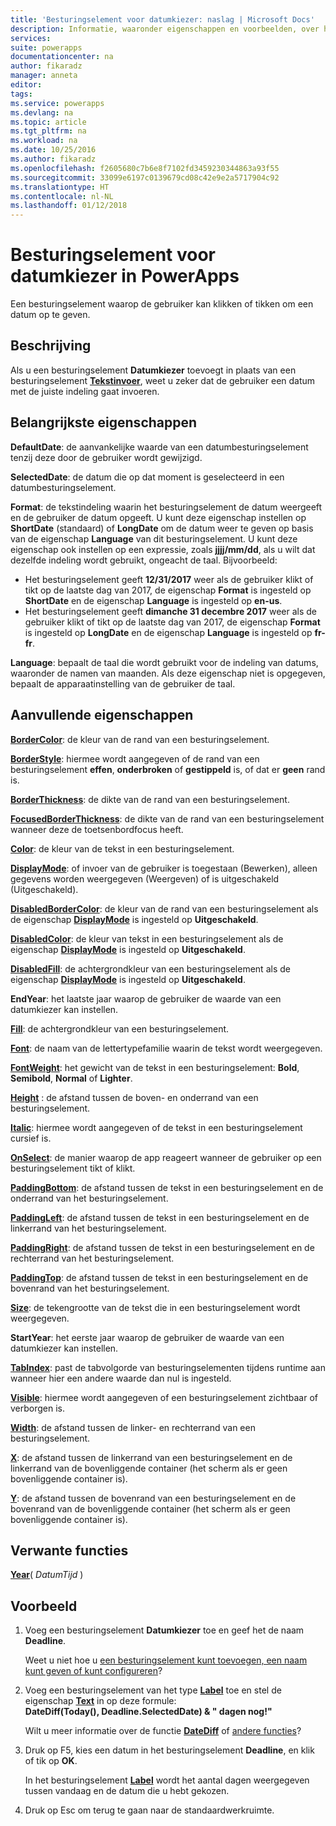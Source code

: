 ```yaml
---
title: 'Besturingselement voor datumkiezer: naslag | Microsoft Docs'
description: Informatie, waaronder eigenschappen en voorbeelden, over het besturingselement Datumkiezer
services: 
suite: powerapps
documentationcenter: na
author: fikaradz
manager: anneta
editor: 
tags: 
ms.service: powerapps
ms.devlang: na
ms.topic: article
ms.tgt_pltfrm: na
ms.workload: na
ms.date: 10/25/2016
ms.author: fikaradz
ms.openlocfilehash: f2605680c7b6e8f7102fd3459230344863a93f55
ms.sourcegitcommit: 33099e6197c0139679cd08c42e9e2a5717904c92
ms.translationtype: HT
ms.contentlocale: nl-NL
ms.lasthandoff: 01/12/2018
---
```

# <a name="date-picker-control-in-powerapps"></a>Besturingselement voor datumkiezer in PowerApps
Een besturingselement waarop de gebruiker kan klikken of tikken om een datum op te geven.

## <a name="description"></a>Beschrijving
Als u een besturingselement **Datumkiezer** toevoegt in plaats van een besturingselement **[Tekstinvoer](control-text-input.md)**, weet u zeker dat de gebruiker een datum met de juiste indeling gaat invoeren.

## <a name="key-properties"></a>Belangrijkste eigenschappen
**DefaultDate**: de aanvankelijke waarde van een datumbesturingselement tenzij deze door de gebruiker wordt gewijzigd.

**SelectedDate**: de datum die op dat moment is geselecteerd in een datumbesturingselement.

**Format**: de tekstindeling waarin het besturingselement de datum weergeeft en de gebruiker de datum opgeeft. U kunt deze eigenschap instellen op **ShortDate** (standaard) of **LongDate** om de datum weer te geven op basis van de eigenschap **Language** van dit besturingselement. U kunt deze eigenschap ook instellen op een expressie, zoals **jjjj/mm/dd**, als u wilt dat dezelfde indeling wordt gebruikt, ongeacht de taal. Bijvoorbeeld:

* Het besturingselement geeft **12/31/2017** weer als de gebruiker klikt of tikt op de laatste dag van 2017, de eigenschap **Format** is ingesteld op **ShortDate** en de eigenschap **Language** is ingesteld op **en-us**.
* Het besturingselement geeft **dimanche 31 decembre 2017** weer als de gebruiker klikt of tikt op de laatste dag van 2017, de eigenschap **Format** is ingesteld op **LongDate** en de eigenschap **Language** is ingesteld op **fr-fr**.

**Language**: bepaalt de taal die wordt gebruikt voor de indeling van datums, waaronder de namen van maanden. Als deze eigenschap niet is opgegeven, bepaalt de apparaatinstelling van de gebruiker de taal.

## <a name="additional-properties"></a>Aanvullende eigenschappen
**[BorderColor](properties-color-border.md)**: de kleur van de rand van een besturingselement.

**[BorderStyle](properties-color-border.md)**: hiermee wordt aangegeven of de rand van een besturingselement **effen**, **onderbroken** of **gestippeld** is, of dat er **geen** rand is.

**[BorderThickness](properties-color-border.md)**: de dikte van de rand van een besturingselement.

**[FocusedBorderThickness](properties-color-border.md)**: de dikte van de rand van een besturingselement wanneer deze de toetsenbordfocus heeft.

**[Color](properties-color-border.md)**: de kleur van de tekst in een besturingselement.

**[DisplayMode](properties-core.md)**: of invoer van de gebruiker is toegestaan (Bewerken), alleen gegevens worden weergegeven (Weergeven) of is uitgeschakeld (Uitgeschakeld).

**[DisabledBorderColor](properties-color-border.md)**: de kleur van de rand van een besturingselement als de eigenschap **[DisplayMode](properties-core.md)** is ingesteld op **Uitgeschakeld**.

**[DisabledColor](properties-color-border.md)**: de kleur van tekst in een besturingselement als de eigenschap **[DisplayMode](properties-core.md)** is ingesteld op **Uitgeschakeld**.

**[DisabledFill](properties-color-border.md)**: de achtergrondkleur van een besturingselement als de eigenschap **[DisplayMode](properties-core.md)** is ingesteld op **Uitgeschakeld**.

**EndYear**: het laatste jaar waarop de gebruiker de waarde van een datumkiezer kan instellen.

**[Fill](properties-color-border.md)**: de achtergrondkleur van een besturingselement.

**[Font](properties-text.md)**: de naam van de lettertypefamilie waarin de tekst wordt weergegeven.

**[FontWeight](properties-text.md)**: het gewicht van de tekst in een besturingselement: **Bold**, **Semibold**, **Normal** of **Lighter**.

**[Height](properties-size-location.md)** : de afstand tussen de boven- en onderrand van een besturingselement.

**[Italic](properties-text.md)**: hiermee wordt aangegeven of de tekst in een besturingselement cursief is.

**[OnSelect](properties-core.md)**: de manier waarop de app reageert wanneer de gebruiker op een besturingselement tikt of klikt.

**[PaddingBottom](properties-size-location.md)**: de afstand tussen de tekst in een besturingselement en de onderrand van het besturingselement.

**[PaddingLeft](properties-size-location.md)**: de afstand tussen de tekst in een besturingselement en de linkerrand van het besturingselement.

**[PaddingRight](properties-size-location.md)**: de afstand tussen de tekst in een besturingselement en de rechterrand van het besturingselement.

**[PaddingTop](properties-size-location.md)**: de afstand tussen de tekst in een besturingselement en de bovenrand van het besturingselement.

**[Size](properties-text.md)**: de tekengrootte van de tekst die in een besturingselement wordt weergegeven.

**StartYear**: het eerste jaar waarop de gebruiker de waarde van een datumkiezer kan instellen.

**[TabIndex](properties-accessibility.md)**: past de tabvolgorde van besturingselementen tijdens runtime aan wanneer hier een andere waarde dan nul is ingesteld.

**[Visible](properties-core.md)**: hiermee wordt aangegeven of een besturingselement zichtbaar of verborgen is.

**[Width](properties-size-location.md)**: de afstand tussen de linker- en rechterrand van een besturingselement.

**[X](properties-size-location.md)**: de afstand tussen de linkerrand van een besturingselement en de linkerrand van de bovenliggende container (het scherm als er geen bovenliggende container is).

**[Y](properties-size-location.md)**: de afstand tussen de bovenrand van een besturingselement en de bovenrand van de bovenliggende container (het scherm als er geen bovenliggende container is).

## <a name="related-functions"></a>Verwante functies
**[Year](../functions/function-datetime-parts.md)**( *DatumTijd* )

## <a name="example"></a>Voorbeeld
1. Voeg een besturingselement **Datumkiezer** toe en geef het de naam **Deadline**.
   
    Weet u niet hoe u [een besturingselement kunt toevoegen, een naam kunt geven of kunt configureren](../add-configure-controls.md)?
2. Voeg een besturingselement van het type **[Label](control-text-box.md)** toe en stel de eigenschap **[Text](properties-core.md)** in op deze formule:
   <br>**DateDiff(Today(), Deadline.SelectedDate) & " dagen nog!"**
   
    Wilt u meer informatie over de functie **[DateDiff](../functions/function-dateadd-datediff.md)** of [andere functies](../formula-reference.md)?
3. Druk op F5, kies een datum in het besturingselement **Deadline**, en klik of tik op **OK**.
   
    In het besturingselement **[Label](control-text-box.md)** wordt het aantal dagen weergegeven tussen vandaag en de datum die u hebt gekozen.
4. Druk op Esc om terug te gaan naar de standaardwerkruimte.

